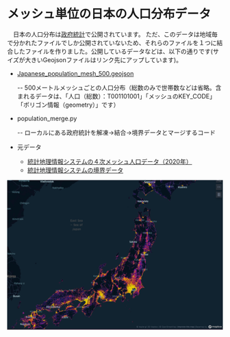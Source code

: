 # メッシュ単位の日本の人口分布データ
　日本の人口分布は[政府統計](https://www.e-stat.go.jp/gis/statmap-search?page=1&type=1&toukeiCode=00200521)で公開されています。
ただ、このデータは地域毎で分かれたファイルでしか公開されていないため、それらのファイルを１つに結合したファイルを作りました。公開しているデータなどは、以下の通りです(サイズが大きいGeojsonファイルはリンク先にアップしています)。

- [Japanese_population_mesh_500.geojson](https://www.dropbox.com/scl/fi/iegx4bsnql1n1ftn1on52/Japanese_population_mesh_500.geojson?dl=0&rlkey=odb8bqn2ebkezn6empj8iyumf)

  -- 500メートルメッシュごとの人口分布（総数のみで世帯数などは省略。含まれるデータは、「人口（総数）：T001101001」「メッシュのKEY_CODE」「ポリゴン情報（geometry）」です）
- population_merge.py

   -- ローカルにある政府統計を解凍→結合→境界データとマージするコード
- 元データ
  - [統計地理情報システムの４次メッシュ人口データ（2020年）](https://www.e-stat.go.jp/gis/statmap-search?page=1&type=1&toukeiCode=00200521&toukeiYear=2020&aggregateUnit=H&serveyId=H002005112020&statsId=T001101)
  - [統計地理情報システムの境界データ](https://www.e-stat.go.jp/gis/statmap-search?page=1&type=2&aggregateUnitForBoundary=H&coordsys=1&format=shape)

![画像の説明](./メッシュごとの人口分布.png "mwsh_population")
